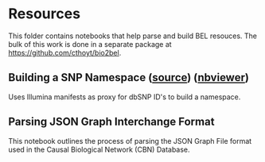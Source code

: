 # Resources

This folder contains notebooks that help parse and build BEL resouces. The bulk of this work is done in a separate package at https://github.com/cthoyt/bio2bel.

## Building a SNP Namespace ([source](https://github.com/pybel/pybel-notebooks/blob/master/Building%20SNP%20Namespace.ipynb)\) ([nbviewer](http://nbviewer.jupyter.org/github/pybel/pybel-notebooks/blob/master/Building%20SNP%20Namespace.ipynb)\)

Uses Illumina manifests as proxy for dbSNP ID's to build a namespace.

## Parsing JSON Graph Interchange Format

This notebook outlines the process of parsing the JSON Graph File format used in the Causal Biological Network (CBN) Database. 